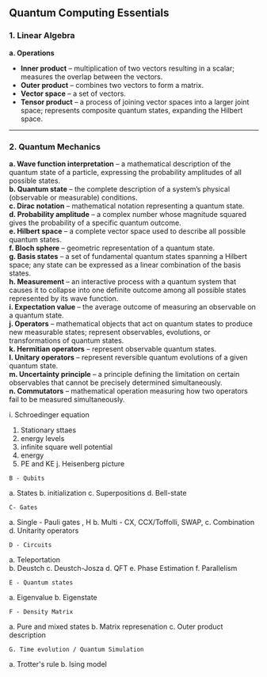 ## Quantum Computing Essentials

### 1. Linear Algebra  
**a. Operations**  
- **Inner product** – multiplication of two vectors resulting in a scalar; measures the overlap between the vectors.  
- **Outer product** – combines two vectors to form a matrix.  
- **Vector space** – a set of vectors.  
- **Tensor product** – a process of joining vector spaces into a larger joint space; represents composite quantum states, expanding the Hilbert space.  

---

### 2. Quantum Mechanics  
**a. Wave function interpretation** – a mathematical description of the quantum state of a particle, expressing the probability amplitudes of all possible states.  
**b. Quantum state** – the complete description of a system’s physical (observable or measurable) conditions.  
**c. Dirac notation** – mathematical notation representing a quantum state.  
**d. Probability amplitude** – a complex number whose magnitude squared gives the probability of a specific quantum outcome.  
**e. Hilbert space** – a complete vector space used to describe all possible quantum states.  
**f. Bloch sphere** – geometric representation of a quantum state.  
**g. Basis states** – a set of fundamental quantum states spanning a Hilbert space; any state can be expressed as a linear combination of the basis states.  
**h. Measurement** – an interactive process with a quantum system that causes it to collapse into one definite outcome among all possible states represented by its wave function.  
**i. Expectation value** – the average outcome of measuring an observable on a quantum state.  
**j. Operators** – mathematical objects that act on quantum states to produce new measurable states; represent observables, evolutions, or transformations of quantum states.  
**k. Hermitian operators** – represent observable quantum states.  
**l. Unitary operators** – represent reversible quantum evolutions of a given quantum state.  
**m. Uncertainty principle** – a principle defining the limitation on certain observables that cannot be precisely determined simultaneously.  
**n. Commutators** – mathematical operation measuring how two operators fail to be measured simultaneously.

i.  Schroedinger equation
  1. Stationary sttaes 
  2. energy levels 
  3. infinite square well potential
  4. energy
  5. PE and KE
j. Heisenberg picture 
  
    B - Qubits 
a. States 
b. initialization
c. Superpositions 
d. Bell-state 


    C- Gates 
a. Single - Pauli gates , H 
b. Multi - CX, CCX/Toffolli, SWAP, 
c. Combination 
d. Unitarity operators  
  

    D - Circuits 
a. Teleportation  
b. Deustch
c. Deustch-Josza 
d. QFT
e. Phase Estimation
f. Parallelism


    E - Quantum states 
a. Eigenvalue 
b. Eigenstate


    F - Density Matrix
a. Pure and mixed states 
b. Matrix represenation 
c. Outer product description
  

    G. Time evolution / Quantum Simulation 
a. Trotter's rule
b. Ising model 
  

 
